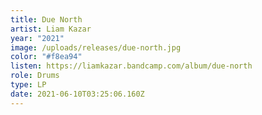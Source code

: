 ```yaml
---
title: Due North
artist: Liam Kazar
year: "2021"
image: /uploads/releases/due-north.jpg
color: "#f8ea94"
listen: https://liamkazar.bandcamp.com/album/due-north
role: Drums
type: LP
date: 2021-06-10T03:25:06.160Z
---
```

